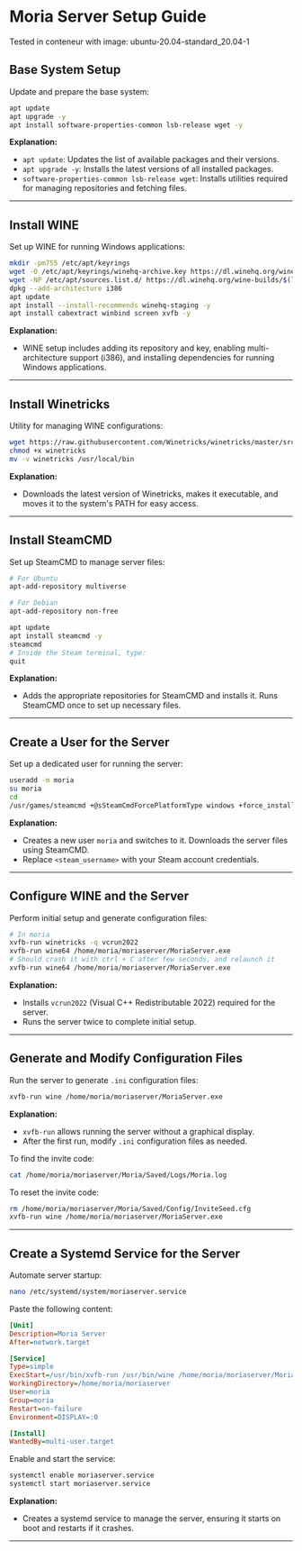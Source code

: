 # Moria Server Setup Guide

Tested in conteneur with image:  ubuntu-20.04-standard_20.04-1

## Base System Setup
Update and prepare the base system:
```bash
apt update
apt upgrade -y
apt install software-properties-common lsb-release wget -y
```
**Explanation:**
- `apt update`: Updates the list of available packages and their versions.
- `apt upgrade -y`: Installs the latest versions of all installed packages.
- `software-properties-common lsb-release wget`: Installs utilities required for managing repositories and fetching files.

---

## Install WINE
Set up WINE for running Windows applications:
```bash
mkdir -pm755 /etc/apt/keyrings
wget -O /etc/apt/keyrings/winehq-archive.key https://dl.winehq.org/wine-builds/winehq.key
wget -NP /etc/apt/sources.list.d/ https://dl.winehq.org/wine-builds/$(lsb_release -is | tr '[:upper:]' '[:lower:]')/dists/$(lsb_release -cs)/winehq-$(lsb_release -cs).sources
dpkg --add-architecture i386
apt update
apt install --install-recommends winehq-staging -y
apt install cabextract winbind screen xvfb -y
```
**Explanation:**
- WINE setup includes adding its repository and key, enabling multi-architecture support (i386), and installing dependencies for running Windows applications.

---

## Install Winetricks
Utility for managing WINE configurations:
```bash
wget https://raw.githubusercontent.com/Winetricks/winetricks/master/src/winetricks
chmod +x winetricks
mv -v winetricks /usr/local/bin
```
**Explanation:**
- Downloads the latest version of Winetricks, makes it executable, and moves it to the system's PATH for easy access.

---

## Install SteamCMD
Set up SteamCMD to manage server files:
```bash
# For Ubuntu
apt-add-repository multiverse

# For Debian
apt-add-repository non-free

apt update
apt install steamcmd -y
steamcmd
# Inside the Steam terminal, type:
quit
```
**Explanation:**
- Adds the appropriate repositories for SteamCMD and installs it. Runs SteamCMD once to set up necessary files.

---

## Create a User for the Server
Set up a dedicated user for running the server:
```bash
useradd -m moria
su moria
cd
/usr/games/steamcmd +@sSteamCmdForcePlatformType windows +force_install_dir /home/moria/moriaserver +login <steam_username> +app_update 3349480 +quit
```
**Explanation:**
- Creates a new user `moria` and switches to it. Downloads the server files using SteamCMD.
- Replace `<steam_username>` with your Steam account credentials.

---

## Configure WINE and the Server
Perform initial setup and generate configuration files:
```bash
# In moria
xvfb-run winetricks -q vcrun2022
xvfb-run wine64 /home/moria/moriaserver/MoriaServer.exe
# Should crash it with ctrl + C after few seconds, and relaunch it
xvfb-run wine64 /home/moria/moriaserver/MoriaServer.exe
```
**Explanation:**
- Installs `vcrun2022` (Visual C++ Redistributable 2022) required for the server.
- Runs the server twice to complete initial setup.

---

## Generate and Modify Configuration Files
Run the server to generate `.ini` configuration files:
```bash
xvfb-run wine /home/moria/moriaserver/MoriaServer.exe
```
**Explanation:**
- `xvfb-run` allows running the server without a graphical display.
- After the first run, modify `.ini` configuration files as needed.

To find the invite code:
```bash
cat /home/moria/moriaserver/Moria/Saved/Logs/Moria.log
```
To reset the invite code:
```bash
rm /home/moria/moriaserver/Moria/Saved/Config/InviteSeed.cfg
xvfb-run wine /home/moria/moriaserver/MoriaServer.exe
```

---

## Create a Systemd Service for the Server
Automate server startup:
```bash
nano /etc/systemd/system/moriaserver.service
```
Paste the following content:
```ini
[Unit]
Description=Moria Server
After=network.target

[Service]
Type=simple
ExecStart=/usr/bin/xvfb-run /usr/bin/wine /home/moria/moriaserver/MoriaServer.exe
WorkingDirectory=/home/moria/moriaserver
User=moria
Group=moria
Restart=on-failure
Environment=DISPLAY=:0

[Install]
WantedBy=multi-user.target
```
Enable and start the service:
```bash
systemctl enable moriaserver.service
systemctl start moriaserver.service
```
**Explanation:**
- Creates a systemd service to manage the server, ensuring it starts on boot and restarts if it crashes.

---
